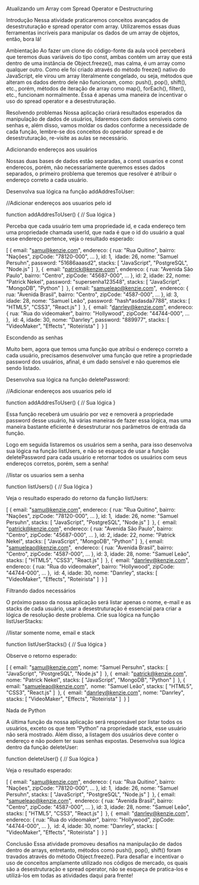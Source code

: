 Atualizando um Array com Spread Operator e Destructuring

Introdução
Nessa atividade praticaremos conceitos avançados de desestruturação e spread operator com array. Utilizaremos essas duas ferramentas incríveis para manipular os dados de um array de objetos, então, bora lá!

Ambientação
Ao fazer um clone do código-fonte da aula você perceberá que teremos duas variáveis do tipo const, ambas contém um array que está dentro de uma instância de Object.freeze(), mas calma, é um array como qualquer outro. Como ele foi criado através do método freeze() nativo do JavaScript, ele virou um array literalmente congelado, ou seja, métodos que alteram os dados dentro dele não funcionam, como: push(), pop(), shift(), etc., porém, métodos de iteração de array como map(), forEach(), filter(), etc., funcionam normalmente. Essa é apenas uma maneira de incentivar o uso do spread operator e a desestruturação.

Resolvendo problemas
Nossa aplicação criará resultados esperados da manipulação de dados de usuários, lidaremos com dados sensíveis como senhas e, além disso, vamos moldar os dados conforme a necessidade de cada função, lembre-se dos conceitos do operador spread e de desestruturação, re-visite as aulas se necessário.

Adicionando endereços aos usuários

Nossas duas bases de dados estão separadas, a const usuarios e const enderecos, porém, não necessariamente queremos esses dados separados, o primeiro problema que teremos que resolver é atribuir o endereço correto a cada usuário.

Desenvolva sua lógica na função addAddresToUser:

//Adicionar endereços aos usuarios pelo id

function addAddresToUser() {
  // Sua lógica
}

Perceba que cada usuário tem uma propriedade id, e cada endereço tem uma propriedade chamada userId, que nada é que o id do usuário a qual esse endereço pertence, veja o resultado esperado:

[
  {​​
    email: "samu@kenzie.com",
​​    endereco: { rua: "Rua Quitino", bairro: "Nações", zipCode: "78120-000", … }​,
    id: 1,
​​    idade: 26,
    nome: "Samuel Persuhn",
    password: "51686aaasd2",
    stacks: [ "JavaScript", "PostgreSQL", "Node.js" ]
​​  },
  {
​​    email: "patrick@kenzie.com",
    endereco: { rua: "Avenida São Paulo", bairro: "Centro", zipCode: "45687-000", … },
​​    id: 2,
    idade: 22,
    nome: "Patrick Nekel",
    password: "supersenha123548",
    stacks: [ "JavaScript", "MongoDB", "Python" ]
​​  },
  {​​
    email: "samueleao@kenzie.com",
​​    endereco: { rua: "Avenida Brasil", bairro: "Centro", zipCode: "4587-000", … },
​​    id: 3,
    idade: 28,
    nome: "Samuel Leão",
    password: "hash*asdasda7788",
    stacks: [ "HTML5", "CSS3", "React.js" ]
​​  },
  {
​​    email: "danrley@kenzie.com",
    endereco: { rua: "Rua do videomaker", bairro: "Hollywood", zipCode: "44744-000", … },
​​    id: 4,
    idade: 30,
    nome: "Danrley",
    password: "889977",
    stacks: [ "VideoMaker", "Effects", "Roteirista" ]
​​  }
]

Escondendo as senhas

Muito bem, agora que temos uma função que atribui o endereço correto a cada usuário, precisamos desenvolver uma função que retire a propriedade password dos usuários, afinal, é um dado sensível e não queremos ele sendo listado.

Desenvolva sua lógica na função deletePassword:

//Adicionar endereços aos usuarios pelo id

function addAddresToUser() {
  // Sua lógica
}

Essa função receberá um usuário por vez e removerá a propriedade password desse usuário, há várias maneiras de fazer essa lógica, mas uma maneira bastante eficiente é desestruturar nos parâmetros de entrada da função.

Logo em seguida listaremos os usuários sem a senha, para isso desenvolva sua lógica na função listUsers, e não se esqueça de usar a função deletePassword para cada usuário e retornar todos os usuários com seus endereços corretos, porém, sem a senha!

//listar os usuarios sem a senha

function listUsers() {
  // Sua lógica
}

Veja o resultado esperado do retorno da função listUsers:

[
  {​​
    email: "samu@kenzie.com",
​​    endereco: { rua: "Rua Quitino", bairro: "Nações", zipCode: "78120-000", … }​,
    id: 1,
​​    idade: 26,
    nome: "Samuel Persuhn",
    stacks: [ "JavaScript", "PostgreSQL", "Node.js" ]
​​  },
  {
​​    email: "patrick@kenzie.com",
    endereco: { rua: "Avenida São Paulo", bairro: "Centro", zipCode: "45687-000", … },
​​    id: 2,
    idade: 22,
    nome: "Patrick Nekel",
    stacks: [ "JavaScript", "MongoDB", "Python" ]
​​  },
  {​​
    email: "samueleao@kenzie.com",
​​    endereco: { rua: "Avenida Brasil", bairro: "Centro", zipCode: "4587-000", … },
​​    id: 3,
    idade: 28,
    nome: "Samuel Leão",
    stacks: [ "HTML5", "CSS3", "React.js" ]
​​  },
  {
​​    email: "danrley@kenzie.com",
    endereco: { rua: "Rua do videomaker", bairro: "Hollywood", zipCode: "44744-000", … },
​​    id: 4,
    idade: 30,
    nome: "Danrley",
    stacks: [ "VideoMaker", "Effects", "Roteirista" ]
​​  }
]

Filtrando dados necessários

O próximo passo da nossa aplicação será listar apenas o nome, e-mail e as stacks de cada usuário, usar a desestruturação é essencial para criar a lógica de resolução deste problema. Crie sua lógica na função listUserStacks:

//listar somente nome, email e stack

function listUserStacks() {
  // Sua lógica
}

Observe o retorno esperado:

[
  {​​
    email: "samu@kenzie.com",
​​    nome: "Samuel Persuhn",
    stacks: [ "JavaScript", "PostgreSQL", "Node.js" ]
​​  },
  {
​​    email: "patrick@kenzie.com",
    nome: "Patrick Nekel",
    stacks: [ "JavaScript", "MongoDB", "Python" ]
​​  },
  {​​
    email: "samueleao@kenzie.com",
​​    nome: "Samuel Leão",
    stacks: [ "HTML5", "CSS3", "React.js" ]
​​  },
  {
​​    email: "danrley@kenzie.com",
    nome: "Danrley",
    stacks: [ "VideoMaker", "Effects", "Roteirista" ]
​​  }
]

Nada de Python

A última função da nossa aplicação será responsável por listar todos os usuários, exceto os que tem “Python” na propriedade stack, esse usuário não será mostrado. Além disso, a listagem dos usuários deve conter o endereço e não podem ter suas senhas expostas. Desenvolva sua lógica dentro da função deleteUser:

function deleteUser() {
  // Sua lógica
}

Veja o resultado esperado:

[
  {​​
    email: "samu@kenzie.com",
​​    endereco: { rua: "Rua Quitino", bairro: "Nações", zipCode: "78120-000", … }​,
    id: 1,
​​    idade: 26,
    nome: "Samuel Persuhn",
    stacks: [ "JavaScript", "PostgreSQL", "Node.js" ]
​​  },
  {​​
    email: "samueleao@kenzie.com",
​​    endereco: { rua: "Avenida Brasil", bairro: "Centro", zipCode: "4587-000", … },
​​    id: 3,
    idade: 28,
    nome: "Samuel Leão",
    stacks: [ "HTML5", "CSS3", "React.js" ]
​​  },
  {
​​    email: "danrley@kenzie.com",
    endereco: { rua: "Rua do videomaker", bairro: "Hollywood", zipCode: "44744-000", … },
​​    id: 4,
    idade: 30,
    nome: "Danrley",
    stacks: [ "VideoMaker", "Effects", "Roteirista" ]
​​  }
]


Conclusão
Essa atividade promoveu desafios na manipulação de dados dentro de arrays, entretanto, métodos como push(), pop(), shift() foram travados através do método Object.freeze(). Para desafiar e incentivar o uso de conceitos amplamente utilizado nos códigos de mercado, os quais são a desestruturação e spread operator, não se esqueça de pratica-los e utilizá-los em todas as atividades daqui para frente!